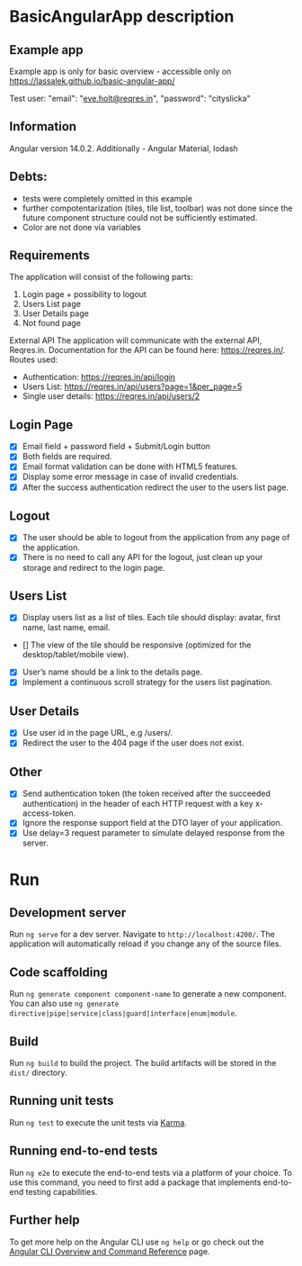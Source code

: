 # BasicAngularApp description
## Example app
Example app is only for basic overview - accessible only on https://lassalek.github.io/basic-angular-app/

Test user: 
"email": "eve.holt@reqres.in",
"password": "cityslicka"

## Information
Angular version 14.0.2.
Additionally - Angular Material, lodash

## Debts:
- tests were completely omitted in this example
- further compotentarization (tiles, tile list, toolbar) was not done since the future component structure could not be sufficiently estimated.
- Color are not done via variables

## Requirements
The application will consist of the following parts:
1. Login page + possibility to logout
2. Users List page
3. User Details page
4. Not found page

External API
The application will communicate with the external API, Reqres.in. Documentation for the
API can be found here: https://reqres.in/. 
Routes used:
- Authentication: https://reqres.in/api/login
- Users List: https://reqres.in/api/users?page=1&per_page=5
- Single user details: https://reqres.in/api/users/2

## Login Page
- [x] Email field + password field + Submit/Login button
- [x] Both fields are required.
- [x] Email format validation can be done with HTML5 features.
- [x] Display some error message in case of invalid credentials.
- [x] After the success authentication redirect the user to the users list page.

## Logout
- [x] The user should be able to logout from the application from any page of the
  application.
- [x] There is no need to call any API for the logout, just clean up your storage and
  redirect to the login page.

## Users List
- [x] Display users list as a list of tiles. Each tile should display: avatar, first name, last
  name, email.
- [] The view of the tile should be responsive (optimized for the desktop/tablet/mobile
  view).
- [x] User’s name should be a link to the details page.
- [x] Implement a continuous scroll strategy for the users list pagination.

## User Details
- [x] Use user id in the page URL, e.g <AppRoot>/users/<userId>.
- [x] Redirect the user to the 404 page if the user does not exist.

## Other
- [x] Send authentication token (the token received after the succeeded authentication) in the header of each HTTP request with a key x-access-token.
- [x] Ignore the response support field at the DTO layer of your application.
- [x] Use delay=3 request parameter to simulate delayed response from the server.

# Run 
## Development server

Run `ng serve` for a dev server. Navigate to `http://localhost:4200/`. The application will automatically reload if you change any of the source files.

## Code scaffolding

Run `ng generate component component-name` to generate a new component. You can also use `ng generate directive|pipe|service|class|guard|interface|enum|module`.

## Build

Run `ng build` to build the project. The build artifacts will be stored in the `dist/` directory.

## Running unit tests

Run `ng test` to execute the unit tests via [Karma](https://karma-runner.github.io).

## Running end-to-end tests

Run `ng e2e` to execute the end-to-end tests via a platform of your choice. To use this command, you need to first add a package that implements end-to-end testing capabilities.

## Further help

To get more help on the Angular CLI use `ng help` or go check out the [Angular CLI Overview and Command Reference](https://angular.io/cli) page.
